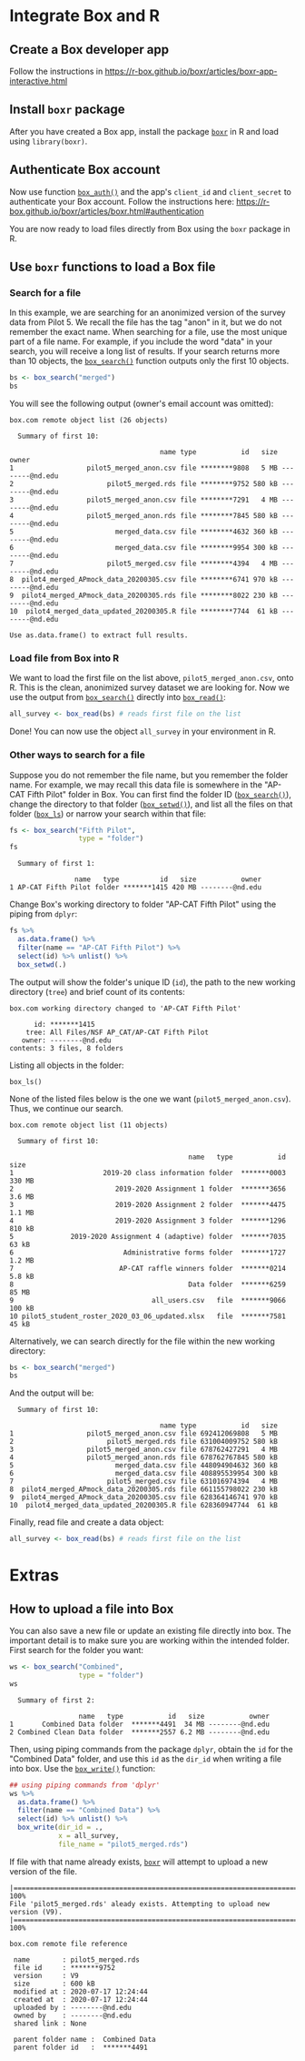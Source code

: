 
# Integrate Box and R

## Create a Box developer app

Follow the instructions in https://r-box.github.io/boxr/articles/boxr-app-interactive.html

## Install `boxr` package

After you have created a Box app, install the package [`boxr`](https://r-box.github.io/boxr/) in R and load using `library(boxr)`.

## Authenticate Box account

Now use function [`box_auth()`](https://r-box.github.io/boxr/reference/box_auth.html) and the app's `client_id` and `client_secret` to authenticate your Box account. Follow the instructions here: https://r-box.github.io/boxr/articles/boxr.html#authentication 

You are now ready to load files directly from Box using the `boxr` package in R.

## Use `boxr` functions to load a Box file

### Search for a file

In this example, we are searching for an anonimized version of the survey data from Pilot 5. We recall the file has the tag "anon" in it, but we do not remember the exact name. When searching for a file, use the most unique part of a file name. For example, if you include the word "data" in your search, you will receive a long list of results. If your search returns more than 10 objects, the [`box_search()`](https://r-box.github.io/boxr/reference/box_search.html) function outputs only the first 10 objects.
```R
bs <- box_search("merged")
bs
```

You will see the following output (owner's email account was omitted):

    box.com remote object list (26 objects)

      Summary of first 10:

                                         name type           id   size           owner
    1                  pilot5_merged_anon.csv file ********9808   5 MB --------@nd.edu
    2                       pilot5_merged.rds file ********9752 580 kB --------@nd.edu
    3                  pilot5_merged_anon.csv file ********7291   4 MB --------@nd.edu
    4                  pilot5_merged_anon.rds file ********7845 580 kB --------@nd.edu
    5                         merged_data.csv file ********4632 360 kB --------@nd.edu
    6                         merged_data.csv file ********9954 300 kB --------@nd.edu
    7                       pilot5_merged.csv file ********4394   4 MB --------@nd.edu
    8  pilot4_merged_APmock_data_20200305.csv file ********6741 970 kB --------@nd.edu
    9  pilot4_merged_APmock_data_20200305.rds file ********8022 230 kB --------@nd.edu
    10  pilot4_merged_data_updated_20200305.R file ********7744  61 kB --------@nd.edu
  
    Use as.data.frame() to extract full results.

### Load file from Box into R

We want to load the first file on the list above, `pilot5_merged_anon.csv`, onto R. This is the clean, anonimized survey dataset we are looking for. Now we use the output from [`box_search()`](https://r-box.github.io/boxr/reference/box_search.html) directly into [`box_read()`](https://r-box.github.io/boxr/reference/box_read.html):

```R
all_survey <- box_read(bs) # reads first file on the list
```

Done! You can now use the object `all_survey` in your environment in R.

### Other ways to search for a file

Suppose you do not remember the file name, but you remember the folder name. For example, we may recall this data file is somewhere in the "AP-CAT Fifth Pilot" folder in Box. You can first find the folder ID ([`box_search()`](https://r-box.github.io/boxr/reference/box_search.html)), change the directory to that folder ([`box_setwd()`](https://r-box.github.io/boxr/reference/box_setwd.html)), and list all the files on that folder ([`box_ls`](https://r-box.github.io/boxr/reference/box_ls.html)) or narrow your search within that file:

```R
fs <- box_search("Fifth Pilot",
                 type = "folder")
fs
```

      Summary of first 1:

                    name   type          id   size           owner
    1 AP-CAT Fifth Pilot folder *******1415 420 MB --------@nd.edu

Change Box's working directory to folder "AP-CAT Fifth Pilot" using the piping from `dplyr`:
```R
fs %>%
  as.data.frame() %>%
  filter(name == "AP-CAT Fifth Pilot") %>%
  select(id) %>% unlist() %>%
  box_setwd(.)
```

The output will show the folder's unique ID (`id`), the path to the new working directory (`tree`) and brief count of its contents:

    box.com working directory changed to 'AP-CAT Fifth Pilot'

          id: *******1415
        tree: All Files/NSF AP_CAT/AP-CAT Fifth Pilot
       owner: --------@nd.edu
    contents: 3 files, 8 folders

Listing all objects in the folder:
```
box_ls()
```

None of the listed files below is the one we want (`pilot5_merged_anon.csv`). Thus, we continue our search.

    box.com remote object list (11 objects)

      Summary of first 10:

                                                name   type           id   size
    1                      2019-20 class information folder  *******0003 330 MB
    2                         2019-2020 Assignment 1 folder  *******3656 3.6 MB
    3                         2019-2020 Assignment 2 folder  *******4475 1.1 MB
    4                         2019-2020 Assignment 3 folder  *******1296 810 kB
    5              2019-2020 Assignment 4 (adaptive) folder  *******7035  63 kB
    6                           Administrative forms folder  *******1727 1.2 MB
    7                          AP-CAT raffle winners folder  *******0214 5.8 kB
    8                                           Data folder  *******6259  85 MB
    9                                  all_users.csv   file  *******9066 100 kB
    10 pilot5_student_roster_2020_03_06_updated.xlsx   file  *******7581  45 kB

Alternatively, we can search directly for the file within the new working directory:

```R
bs <- box_search("merged")
bs
```

And the output will be:

      Summary of first 10:

                                         name type           id   size
    1                  pilot5_merged_anon.csv file 692412069808   5 MB
    2                       pilot5_merged.rds file 631004009752 580 kB
    3                  pilot5_merged_anon.csv file 678762427291   4 MB
    4                  pilot5_merged_anon.rds file 678762767845 580 kB
    5                         merged_data.csv file 448094904632 360 kB
    6                         merged_data.csv file 408895539954 300 kB
    7                       pilot5_merged.csv file 631016974394   4 MB
    8  pilot4_merged_APmock_data_20200305.rds file 661155798022 230 kB
    9  pilot4_merged_APmock_data_20200305.csv file 628364146741 970 kB
    10  pilot4_merged_data_updated_20200305.R file 628360947744  61 kB

Finally, read file and create a data object:
```R
all_survey <- box_read(bs) # reads first file on the list
```


# Extras

## How to upload a file into Box

You can also save a new file or update an existing file directly into box. The important detail is to make sure you are working within the intended folder. First search for the folder you want:

```R
ws <- box_search("Combined",
                 type = "folder")
ws
```

      Summary of first 2:

                     name   type           id   size           owner
    1       Combined Data folder  *******4491  34 MB --------@nd.edu
    2 Combined Clean Data folder  *******2557 6.2 MB --------@nd.edu

Then, using piping commands from the package `dplyr`, obtain the `id` for the "Combined Data" folder, and use this `id` as the `dir_id` when writing a file into box. Use the [`box_write()`](https://r-box.github.io/boxr/reference/box_write.html) function:

```R
## using piping commands from 'dplyr'  
ws %>%
  as.data.frame() %>%
  filter(name == "Combined Data") %>%
  select(id) %>% unlist() %>%
  box_write(dir_id = .,
            x = all_survey,
            file_name = "pilot5_merged.rds")
```

If file with that name already exists, [`boxr`](https://r-box.github.io/boxr/) will attempt to upload a new version of the file.

    |======================================================================| 100%
    File 'pilot5_merged.rds' aleady exists. Attempting to upload new version (V9).
    |======================================================================| 100%

    box.com remote file reference

     name        : pilot5_merged.rds 
     file id     : *******9752 
     version     : V9 
     size        : 600 kB 
     modified at : 2020-07-17 12:24:44 
     created at  : 2020-07-17 12:24:44 
     uploaded by : --------@nd.edu 
     owned by    : --------@nd.edu 
     shared link : None 

     parent folder name :  Combined Data 
     parent folder id   :  *******4491 
